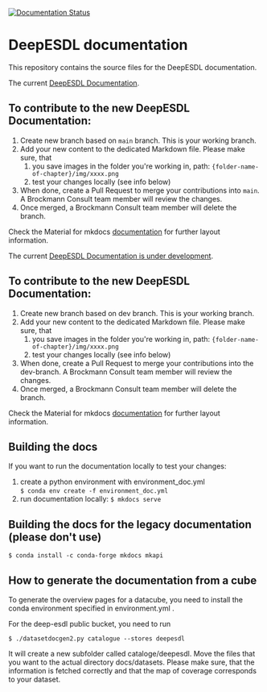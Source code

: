 [![Documentation Status](https://readthedocs.org/projects/deepesdl/badge/?version=latest)](https://deepesdl.readthedocs.io/en/latest/?badge=latest)

# DeepESDL documentation

This repository contains the source files for the DeepESDL documentation.

The current [DeepESDL Documentation](https://earthsystemdatalab.net/).

## To contribute to the new DeepESDL Documentation:
1. Create new branch based on `main` branch. This is your working branch.
2. Add your new content to the dedicated Markdown file. Please make sure, that
   1. you save images in the folder you're working in,
      path: `{folder-name-of-chapter}/img/xxxx.png`
   2. test your changes locally (see info below)
3. When done, create a Pull Request to merge your contributions into `main`. 
   A Brockmann Consult team member will review the changes.
4. Once merged, a Brockmann Consult team member will delete the branch.


Check the Material for mkdocs 
[documentation](https://squidfunk.github.io/mkdocs-material/setup/) for 
further layout information.

The current [DeepESDL Documentation is under development](https://deepesdl.github.io/deepesdl-doc/dev/).

## To contribute to the new DeepESDL Documentation:
1. Create new branch based on dev branch. This is your working branch.
2. Add your new content to the dedicated Markdown file. Please make sure, that
   1. you save images in the folder you're working in,
      path: `{folder-name-of-chapter}/img/xxxx.png`
   2. test your changes locally (see info below)
3. When done, create a Pull Request to merge your contributions into the 
   dev-branch. A Brockmann Consult team member will review the changes.
4. Once merged, a Brockmann Consult team member will delete the branch.


Check the Material for mkdocs 
[documentation](https://squidfunk.github.io/mkdocs-material/setup/) for 
further layout information.

## Building the docs
If you want to run the documentation locally to test your changes:

1. create a python environment with environment_doc.yml   
   `$ conda env create -f environment_doc.yml`
2. run documentation locally: `$ mkdocs serve`



## Building the docs for the legacy documentation (please don't use)

    $ conda install -c conda-forge mkdocs mkapi

## How to generate the documentation from a cube

To generate the overview pages for a datacube, you need to install the 
conda environment specified in environment.yml .

For the deep-esdl public bucket, you need to run 

    $ ./datasetdocgen2.py catalogue --stores deepesdl

It will create a new subfolder called cataloge/deepesdl. Move the files 
that you want to the actual directory docs/datasets. Please make sure, that 
the information is fetched correctly and that the map of coverage 
corresponds to your dataset. 
